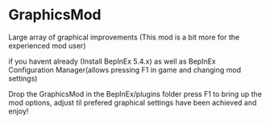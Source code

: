 # GraphicsMod
Large array of graphical improvements (This mod is a bit more for the experienced mod user)

if you havent already (Install BepInEx 5.4.x) as well as BepInEx Configuration Manager(allows pressing F1 in game and changing mod settings)

Drop the GraphicsMod in the BepInEx/plugins folder
press F1 to bring up the mod options, adjust til prefered graphical settings have been achieved and enjoy!

